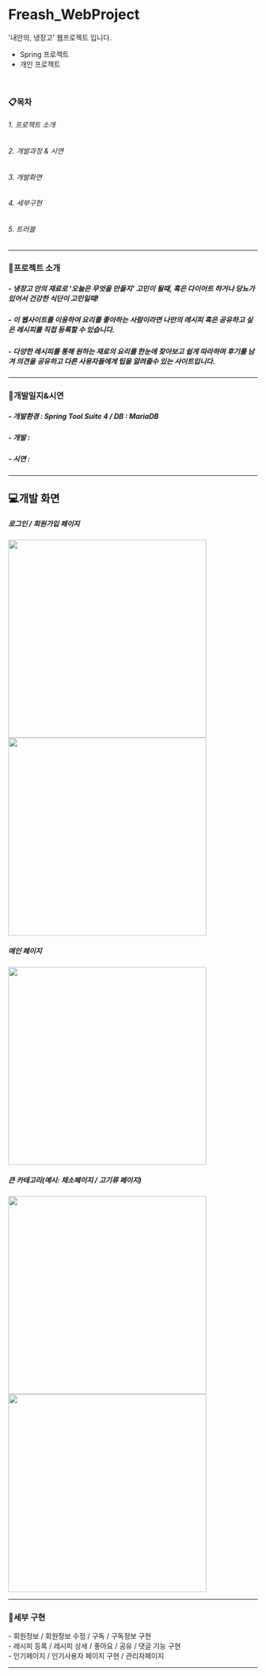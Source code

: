 # Freash_WebProject
'내안의, 냉장고' 웹프로젝트 입니다.

- Spring 프로젝트
- 개인 프로젝트
<br>
<h3>📋목차</h3>
<h6>1. 프로젝트 소개</h6>
<h6>2. 개발과정 & 시연</h6>
<h6>3. 개발화면</h6>
<h6>4. 세부구현</h6>
<h6>5. 트러블</h6>
<hr>
<h3>🔎프로젝트 소개</h3>
<h5>- 냉장고 안의 재료로 <b>'오늘은 무엇을 만들지'</b> 고민이 될때, 혹은 다이어트 하거나 당뇨가 있어서 건강한 식단이 고민일때!</h5>
<h5>- 이 웹사이트를 이용하여 요리를 좋아하는 사람이라면 나만의 레시피 혹은 공유하고 싶은 레시피를 직접 등록할 수 있습니다. </h5>
<h5>- 다양한 레시피를 통해 원하는 재료의 요리를 한눈에 찾아보고 쉽게 따라하며 후기를 남겨 의견을 공유하고 다른 사용자들에게 팁을 알려줄수 있는 사이트입니다. </h5>
<hr>
<h3>🔎개발일지&시연</h3>
<h5>- 개발환경 : Spring Tool Suite 4 / DB : MariaDB </h5>
<h5>- 개발 : </h5>
<h5>- 시연 : </h5>
<hr>
<h2>💻개발 화면</h2>
<h5>로그인 / 회원가입 페이지</h5>
 <div>
<img src="https://user-images.githubusercontent.com/97931260/233273369-d4fa521b-b0ca-42aa-9041-53909283fd16.png" style="width: 400px;">
<img src="https://user-images.githubusercontent.com/97931260/233273357-a69710a4-28dc-4f3c-8237-5626763825ef.png" style="width: 400px;">
</div>
<h5>메인 페이지</h5>
<div>
<img src="https://github.com/Jungminkyung01/Freash_WebProject/assets/97931260/e0697986-a9b0-473a-832d-495c31fa3359.png" style="width: 400px;">
</div>
<h5>큰 카테고리(예시: 채소페이지 / 고기류 페이지)</h5>
<img src="https://github.com/Jungminkyung01/Freash_WebProject/assets/97931260/ae491289-a67f-4e95-8dee-6375a3fbcf11.png" style="width: 400px;">
<img src="https://github.com/Jungminkyung01/Freash_WebProject/assets/97931260/4dcae672-1965-4fa5-93b0-2945190508b3.png" style="width: 400px;">

<hr>
<h3>🔎세부 구현</h3>
<span> - 회원정보 / 회원정보 수정 / 구독 / 구독정보 구현 </span><br>
<span> - 레시피 등록 / 레시피 상세 / 좋아요 / 공유 / 댓글 기능 구현 </span><br>
<span> - 인기페이지 / 인기사용자 페이지 구현 / 관리자페이지 </span>
<hr>
